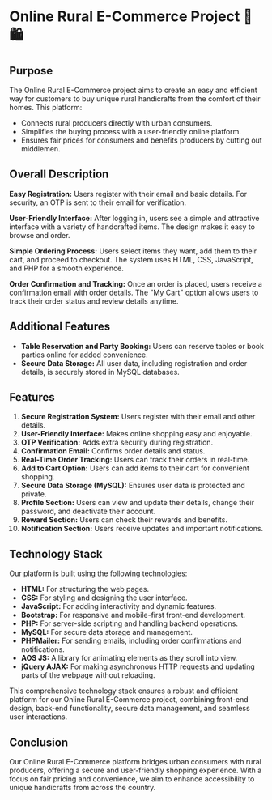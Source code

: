 # Online Rural E-Commerce Project 🌾🛍️

## Purpose
The Online Rural E-Commerce project aims to create an easy and efficient way for customers to buy unique rural handicrafts from the comfort of their homes. This platform:
- Connects rural producers directly with urban consumers.
- Simplifies the buying process with a user-friendly online platform.
- Ensures fair prices for consumers and benefits producers by cutting out middlemen.

## Overall Description
**Easy Registration:** Users register with their email and basic details. For security, an OTP is sent to their email for verification.

**User-Friendly Interface:** After logging in, users see a simple and attractive interface with a variety of handcrafted items. The design makes it easy to browse and order.

**Simple Ordering Process:** Users select items they want, add them to their cart, and proceed to checkout. The system uses HTML, CSS, JavaScript, and PHP for a smooth experience.

**Order Confirmation and Tracking:** Once an order is placed, users receive a confirmation email with order details. The "My Cart" option allows users to track their order status and review details anytime.

## Additional Features
- **Table Reservation and Party Booking:** Users can reserve tables or book parties online for added convenience.
- **Secure Data Storage:** All user data, including registration and order details, is securely stored in MySQL databases.

## Features
1. **Secure Registration System:** Users register with their email and other details.
2. **User-Friendly Interface:** Makes online shopping easy and enjoyable.
3. **OTP Verification:** Adds extra security during registration.
4. **Confirmation Email:** Confirms order details and status.
5. **Real-Time Order Tracking:** Users can track their orders in real-time.
6. **Add to Cart Option:** Users can add items to their cart for convenient shopping.
7. **Secure Data Storage (MySQL):** Ensures user data is protected and private.
8. **Profile Section:** Users can view and update their details, change their password, and deactivate their account.
9. **Reward Section:** Users can check their rewards and benefits.
10. **Notification Section:** Users receive updates and important notifications.

## Technology Stack
Our platform is built using the following technologies:
- **HTML:** For structuring the web pages.
- **CSS:** For styling and designing the user interface.
- **JavaScript:** For adding interactivity and dynamic features.
- **Bootstrap:** For responsive and mobile-first front-end development.
- **PHP:** For server-side scripting and handling backend operations.
- **MySQL:** For secure data storage and management.
- **PHPMailer:** For sending emails, including order confirmations and notifications.
- **AOS JS:** A library for animating elements as they scroll into view.
- **jQuery AJAX:** For making asynchronous HTTP requests and updating parts of the webpage without reloading.

This comprehensive technology stack ensures a robust and efficient platform for our Online Rural E-Commerce project, combining front-end design, back-end functionality, secure data management, and seamless user interactions.

## Conclusion
Our Online Rural E-Commerce platform bridges urban consumers with rural producers, offering a secure and user-friendly shopping experience. With a focus on fair pricing and convenience, we aim to enhance accessibility to unique handicrafts from across the country.
